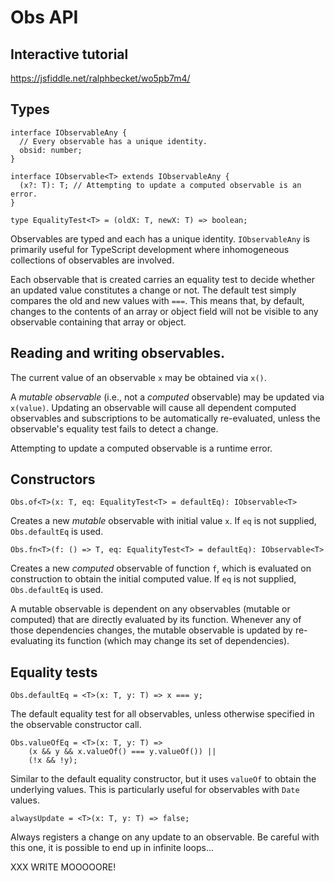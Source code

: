 # Obs API

## Interactive tutorial

https://jsfiddle.net/ralphbecket/wo5pb7m4/

## Types

```
interface IObservableAny {
  // Every observable has a unique identity.
  obsid: number;
}

interface IObservable<T> extends IObservableAny {
  (x?: T): T; // Attempting to update a computed observable is an error.
}

type EqualityTest<T> = (oldX: T, newX: T) => boolean;
```
Observables are typed and each has a unique identity.  `IObservableAny` is primarily useful for TypeScript development where inhomogeneous collections of observables are involved.

Each observable that is created carries an equality test to decide whether an updated value constitutes a change or not.  The default test simply compares the old and new values with `===`.  This means that, by default, changes to the contents of an array or object field will not be visible to any observable containing that array or object.

## Reading and writing observables.

The current value of an observable `x` may be obtained via `x()`.

A _mutable observable_ (i.e., not a _computed_ observable) may be updated via `x(value)`.  Updating an observable will cause all dependent computed observables and subscriptions to be automatically re-evaluated, unless the observable's equality test fails to detect a change.

Attempting to update a computed observable is a runtime error.

## Constructors

```
Obs.of<T>(x: T, eq: EqualityTest<T> = defaultEq): IObservable<T>
```
Creates a new _mutable_ observable with initial value `x`.  If `eq` is not supplied, `Obs.defaultEq` is used.

```
Obs.fn<T>(f: () => T, eq: EqualityTest<T> = defaultEq): IObservable<T>
```
Creates a new _computed_ observable of function `f`, which is evaluated on construction to obtain the initial computed value.  If `eq` is not supplied, `Obs.defaultEq` is used.

A mutable observable is dependent on any observables (mutable or computed) that are directly evaluated by its function.  Whenever any of those dependencies changes, the mutable observable is updated by re-evaluating its function (which may change its set of dependencies).

## Equality tests

```
Obs.defaultEq = <T>(x: T, y: T) => x === y;
```
The default equality test for all observables, unless otherwise specified in the observable constructor call.

```
Obs.valueOfEq = <T>(x: T, y: T) =>
    (x && y && x.valueOf() === y.valueOf()) ||
    (!x && !y);
```
Similar to the default equality constructor, but it uses `valueOf` to obtain the underlying values.  This is particularly useful for observables with `Date` values.

```
alwaysUpdate = <T>(x: T, y: T) => false;
```
Always registers a change on any update to an observable.  Be careful with this one, it is possible to end up in infinite loops...

XXX WRITE MOOOOORE!
